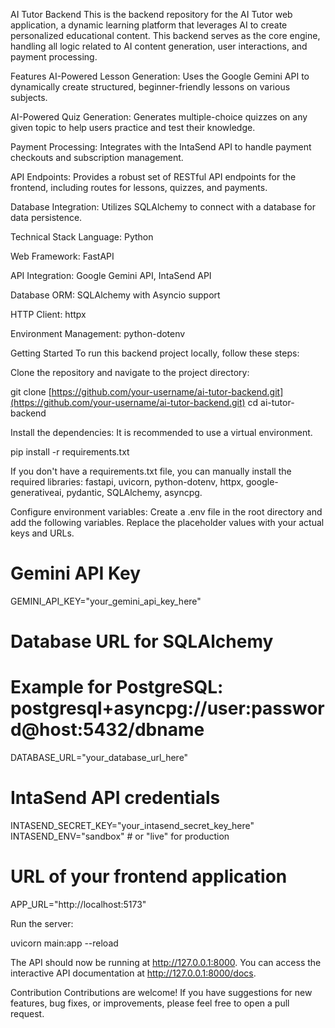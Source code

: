 AI Tutor Backend
This is the backend repository for the AI Tutor web application, a dynamic learning platform that leverages AI to create personalized educational content. This backend serves as the core engine, handling all logic related to AI content generation, user interactions, and payment processing.

Features
AI-Powered Lesson Generation: Uses the Google Gemini API to dynamically create structured, beginner-friendly lessons on various subjects.

AI-Powered Quiz Generation: Generates multiple-choice quizzes on any given topic to help users practice and test their knowledge.

Payment Processing: Integrates with the IntaSend API to handle payment checkouts and subscription management.

API Endpoints: Provides a robust set of RESTful API endpoints for the frontend, including routes for lessons, quizzes, and payments.

Database Integration: Utilizes SQLAlchemy to connect with a database for data persistence.

Technical Stack
Language: Python

Web Framework: FastAPI

API Integration: Google Gemini API, IntaSend API

Database ORM: SQLAlchemy with Asyncio support

HTTP Client: httpx

Environment Management: python-dotenv

Getting Started
To run this backend project locally, follow these steps:

Clone the repository and navigate to the project directory:

git clone [https://github.com/your-username/ai-tutor-backend.git](https://github.com/your-username/ai-tutor-backend.git)
cd ai-tutor-backend

Install the dependencies:
It is recommended to use a virtual environment.

pip install -r requirements.txt

If you don't have a requirements.txt file, you can manually install the required libraries:
fastapi, uvicorn, python-dotenv, httpx, google-generativeai, pydantic, SQLAlchemy, asyncpg.

Configure environment variables:
Create a .env file in the root directory and add the following variables. Replace the placeholder values with your actual keys and URLs.

# Gemini API Key
GEMINI_API_KEY="your_gemini_api_key_here"

# Database URL for SQLAlchemy
# Example for PostgreSQL: postgresql+asyncpg://user:password@host:5432/dbname
DATABASE_URL="your_database_url_here"

# IntaSend API credentials
INTASEND_SECRET_KEY="your_intasend_secret_key_here"
INTASEND_ENV="sandbox" # or "live" for production

# URL of your frontend application
APP_URL="http://localhost:5173"

Run the server:

uvicorn main:app --reload

The API should now be running at http://127.0.0.1:8000. You can access the interactive API documentation at http://127.0.0.1:8000/docs.

Contribution
Contributions are welcome! If you have suggestions for new features, bug fixes, or improvements, please feel free to open a pull request.